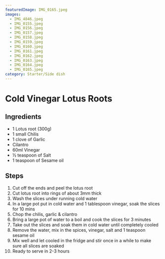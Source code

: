 ```yaml
---
featuredImage: IMG_0165.jpeg
images:
  - IMG_4846.jpeg
  - IMG_0155.jpeg
  - IMG_0156.jpeg
  - IMG_0157.jpeg
  - IMG_0158.jpeg
  - IMG_0159.jpeg
  - IMG_0160.jpeg
  - IMG_0161.jpeg
  - IMG_0162.jpeg
  - IMG_0163.jpeg
  - IMG_0164.jpeg
  - IMG_0165.jpeg
category: Starter/Side dish
---
```


# Cold Vinegar Lotus Roots

## Ingredients

- 1 Lotus root (300g)
- 1 small Chilis
- 1 clove of Garlic
- Cilantro
- 60ml Vinegar
- ½ teaspoon of Salt
- 1 teaspoon of Sesame oil

## Steps

1. Cut off the ends and peel the lotus root
1. Cut lotus root into rings of about 3mm thick
1. Wash the slices under running cold water
1. In a large pot put in cold water and 1 tablespoon vinegar, soak the slices for 10 mins
1. Chop the chilis, garlic & cilantro
1. Bring a large pot of water to a boil and cook the slices for 3 minutes
1. Take out the slices and soak them in cold water until completely cooled
1. Remove the water, mix in the spices, vinegar, salt and 1 teaspoon sesame oil
1. Mix well and let cooled in the fridge and stir once in a while to make sure all slices are soaked
1. Ready to serve in 2-3 hours
